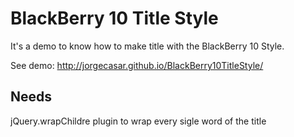 # BlackBerry 10 Title Style
It's a demo to know how to make title with the BlackBerry 10 Style.

See demo: http://jorgecasar.github.io/BlackBerry10TitleStyle/

## Needs
jQuery.wrapChildre plugin to wrap every sigle word of the title
